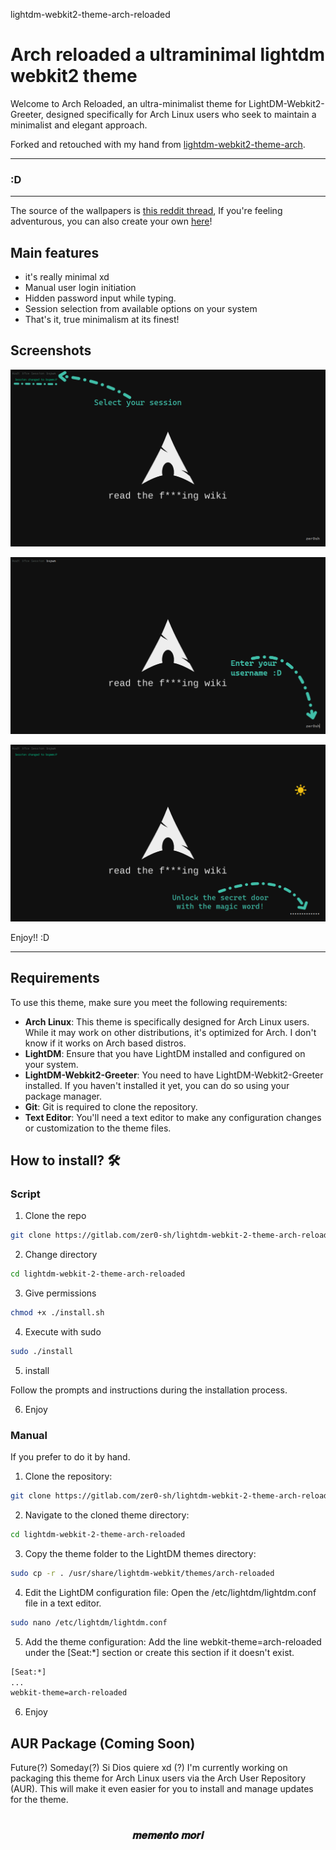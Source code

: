 lightdm-webkit2-theme-arch-reloaded

# Arch reloaded a ultraminimal lightdm webkit2 theme

Welcome to Arch Reloaded, an ultra-minimalist theme for LightDM-Webkit2-Greeter, designed specifically for Arch Linux users who seek to maintain a minimalist and elegant approach.

Forked and retouched with my hand from [lightdm-webkit2-theme-arch](https://gitlab.com/kenogo/lightdm-webkit2-theme-arch).

---
### :D 
---

The source of the wallpapers is [this reddit thread](https://www.reddit.com/r/archlinux/comments/4gc2lw/some_arch_wallpapers_i_made/?st=ivzxvmxu&sh=727d2f4e), If you're feeling adventurous, you can also create your own [here](https://demon000.github.io/archwg)!

## Main features

- it's really minimal xd
- Manual user login initiation
- Hidden password input while typing.
- Session selection from available options on your system
- That's it, true minimalism at its finest!

## Screenshots

![Picture 1](/screenshots/session.png)

![Picture 2](/screenshots/username.png)

![Picture 3](/screenshots/password.png)


Enjoy!! :D 

---
## Requirements

To use this theme, make sure you meet the following requirements:

- **Arch Linux**: This theme is specifically designed for Arch Linux users. While it may work on other distributions, it's optimized for Arch. I don't know if it works on Arch based distros.
- **LightDM**: Ensure that you have LightDM installed and configured on your system.
- **LightDM-Webkit2-Greeter**: You need to have LightDM-Webkit2-Greeter installed. If you haven't installed it yet, you can do so using your package manager.
- **Git**: Git is required to clone the repository.
- **Text Editor**: You'll need a text editor to make any configuration changes or customization to the theme files.


## How to install? 🛠️

### Script
1. Clone the repo
```bash
git clone https://gitlab.com/zer0-sh/lightdm-webkit-2-theme-arch-reloaded
```
2. Change directory
```bash
cd lightdm-webkit-2-theme-arch-reloaded
```
3. Give permissions
```bash
chmod +x ./install.sh
```
4. Execute with sudo 
```bash
sudo ./install
```

5. install

Follow the prompts and instructions during the installation process.

6. Enjoy

### Manual

If you prefer to do it by hand.

1. Clone the repository:
```bash
git clone https://gitlab.com/zer0-sh/lightdm-webkit-2-theme-arch-reloaded
```
2. Navigate to the cloned theme directory:
```bash
cd lightdm-webkit-2-theme-arch-reloaded
```
3. Copy the theme folder to the LightDM themes directory:
```bash
sudo cp -r . /usr/share/lightdm-webkit/themes/arch-reloaded
```
4. Edit the LightDM configuration file:
Open the /etc/lightdm/lightdm.conf file in a text editor.
```bash
sudo nano /etc/lightdm/lightdm.conf
```
5. Add the theme configuration:
Add the line webkit-theme=arch-reloaded under the [Seat:*] section or create this section if it doesn't exist.
```bash
[Seat:*]
...
webkit-theme=arch-reloaded
```
6. Enjoy 

## AUR Package (Coming Soon)
Future(?) Someday(?) Si Dios quiere xd (?)
I'm currently working on packaging this theme for Arch Linux users via the Arch User Repository (AUR). This will make it even easier for you to install and manage updates for the theme.

#

<h3 align="center">𝒎𝒆𝒎𝒆𝒏𝒕𝒐 𝒎𝒐𝒓𝒊</h3>






